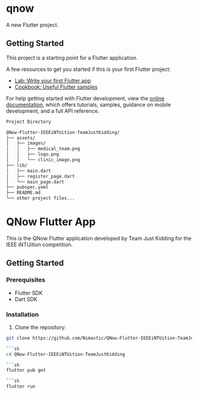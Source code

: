 # qnow

A new Flutter project.

## Getting Started

This project is a starting point for a Flutter application.

A few resources to get you started if this is your first Flutter project:

- [Lab: Write your first Flutter app](https://docs.flutter.dev/get-started/codelab)
- [Cookbook: Useful Flutter samples](https://docs.flutter.dev/cookbook)

For help getting started with Flutter development, view the
[online documentation](https://docs.flutter.dev/), which offers tutorials,
samples, guidance on mobile development, and a full API reference.

```bash
Project Directory

QNow-Flutter-IEEEiNTUition-TeamJustKidding/
├── assets/
│   ├── images/
│   │   ├── medical_team.png
│   │   ├── logo.png
│   │   └── clinic_image.png
├── lib/
│   ├── main.dart
│   ├── register_page.dart
│   └── main_page.dart
├── pubspec.yaml
├── README.md
└── other project files...
```

# QNow Flutter App

This is the QNow Flutter application developed by Team Just Kidding for the IEEE iNTUition competition.

## Getting Started

### Prerequisites

- Flutter SDK
- Dart SDK

### Installation

1. Clone the repository:

```sh
git clone https://github.com/Nimastic/QNow-Flutter-IEEEiNTUition-TeamJustKidding.git

```sh
cd QNow-Flutter-IEEEiNTUition-TeamJustKidding

```sh
flutter pub get

```sh
flutter run






